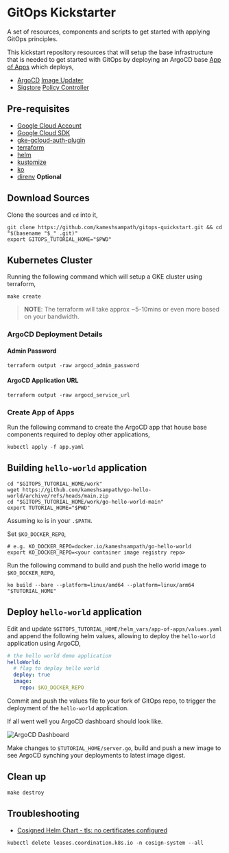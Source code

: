 # GitOps Kickstarter

A set of resources, components and scripts to get started with applying GitOps principles.

This kickstart repository resources that will setup the base infrastructure that is needed to get started with GitOps by deploying an ArgoCD base [App of Apps](https://argo-cd.readthedocs.io/en/stable/operator-manual/declarative-setup/#app-of-apps) which deploys,

- [ArgoCD](https://argo-cd.readthedocs.io/) [Image Updater](https://argocd-image-updater.readthedocs.io/en/stable/)
- [Sigstore](https://sigstore.dev) [Policy Controller](https://github.com/sigstore/policy-controller)

## Pre-requisites

- [Google Cloud Account](https://cloud.google.com)
- [Google Cloud SDK](https://cloud.google.com/sdk)
- [gke-gcloud-auth-plugin](https://cloud.google.com/blog/products/containers-kubernetes/kubectl-auth-changes-in-gke)
- [terraform](https://terraform.build)
- [helm](https://helm.sh)
- [kustomize](https://kustomize.io)
- [ko](https://ko.build/install/)
- [direnv](https://direnv.net) **Optional**

## Download Sources

Clone the sources and `cd` into it,

```shell
git clone https://github.com/kameshsampath/gitops-quickstart.git && cd "$(basename "$_" .git)"
export GITOPS_TUTORIAL_HOME="$PWD"
```

## Kubernetes Cluster

Running the following command which will setup a GKE cluster using terraform,

```shell
make create
```

> **NOTE**: The terraform will take approx ~5-10mins or even more based on your bandwidth.

### ArgoCD Deployment Details

#### Admin Password

```shell
terraform output -raw argocd_admin_password
```

#### ArgoCD Application URL

```shell
terraform output -raw argocd_service_url
```

### Create App of Apps

Run the following command to create the ArgoCD app that house base components required to deploy other applications,

```shell
kubectl apply -f app.yaml
```

## Building  `hello-world` application

```shell
cd "$GITOPS_TUTORIAL_HOME/work"
wget https://github.com/kameshsampath/go-hello-world/archive/refs/heads/main.zip
cd "$GITOPS_TUTORIAL_HOME/work/go-hello-world-main"
export TUTORIAL_HOME="$PWD"
```

Assuming `ko` is in your `.$PATH`.

Set `$KO_DOCKER_REPO`,

```shell
# e.g. KO_DOCKER_REPO=docker.io/kameshsampath/go-hello-world
export KO_DOCKER_REPO=<your container image registry repo>
```

Run the following command to build and push the hello world image to `$KO_DOCKER_REPO`,

```shell
ko build --bare --platform=linux/amd64 --platform=linux/arm64 "$TUTORIAL_HOME"
```

## Deploy `hello-world` application

Edit and update `$GITOPS_TUTORIAL_HOME/helm_vars/app-of-apps/values.yaml` and append the following helm values, allowing to deploy the `hello-world` application using ArgoCD,

```yaml
# the hello world demo application
helloWorld:
  # flag to deploy hello world
  deploy: true
  image:
    repo: $KO_DOCKER_REPO
```

Commit and push the values file to your fork of GitOps repo, to trigger the deployment of the `hello-world` application.

If all went well you ArgoCD dashboard should look like.

![ArgoCD Dashboard](./images/argo_dashboard.png)

Make changes to `$TUTORIAL_HOME/server.go`, build and push a new image to see ArgoCD synching your deployments to latest image digest.

## Clean up

```shell
make destroy
```

## Troubleshooting

- [Cosigned Helm Chart - tls: no certificates configured](https://github.com/sigstore/policy-controller/issues/369)

```shell
kubectl delete leases.coordination.k8s.io -n cosign-system --all
```
